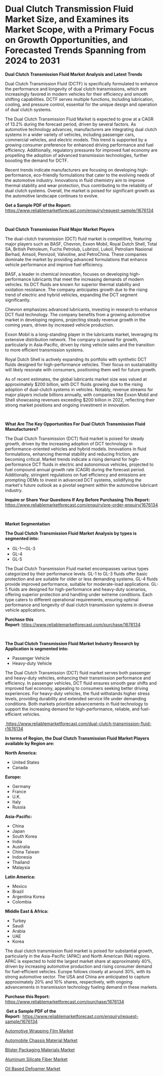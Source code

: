 <p><h1>Dual Clutch Transmission Fluid Market Size, and Examines its Market Scope, with a Primary Focus on Growth Opportunities, and Forecasted Trends Spanning from 2024 to 2031</h1></p><p><strong>Dual Clutch Transmission Fluid Market Analysis and Latest Trends</strong></p>
<p><p>Dual Clutch Transmission Fluid (DCTF) is specifically formulated to enhance the performance and longevity of dual clutch transmissions, which are increasingly favored in modern vehicles for their efficiency and smooth shifting capabilities. DCTF serves multiple functions, including lubrication, cooling, and pressure control, essential for the unique design and operation of dual clutch systems.</p><p>The Dual Clutch Transmission Fluid Market is expected to grow at a CAGR of 13.2% during the forecast period, driven by several factors. As automotive technology advances, manufacturers are integrating dual clutch systems in a wider variety of vehicles, including passenger cars, commercial vehicles, and electric models. This trend is supported by a growing consumer preference for enhanced driving performance and fuel efficiency. Additionally, regulatory pressures for improved fuel economy are propelling the adoption of advanced transmission technologies, further boosting the demand for DCTF. </p><p>Recent trends indicate manufacturers are focusing on developing high-performance, eco-friendly formulations that cater to the evolving needs of the automotive industry. Innovations in fluid chemistry aim to improve thermal stability and wear protection, thus contributing to the reliability of dual clutch systems. Overall, the market is poised for significant growth as the automotive landscape continues to evolve.</p></p>
<p><strong>Get a Sample PDF of the Report:&nbsp;</strong> <a href="https://www.reliablemarketforecast.com/enquiry/request-sample/1676134?utm_campaign=1130&utm_medium=2&utm_source=Github&utm_content=ia&utm_term=08112024&utm_id=dual-clutch-transmission-fluid">https://www.reliablemarketforecast.com/enquiry/request-sample/1676134</a></p>
<p>&nbsp;</p>
<p><strong>Dual Clutch Transmission Fluid Major Market Players</strong></p>
<p><p>The dual-clutch transmission (DCT) fluid market is competitive, featuring major players such as BASF, Chevron, Exxon Mobil, Royal Dutch Shell, Total SA, British Petroleum, Fuchs Petrolub, Lubrizol, Lukoil, Petroliam Nasional Berhad, Amsoil, Pennzoil, Valvoline, and PetroChina. These companies dominate the market by providing advanced formulations that enhance vehicle performance and improve fuel efficiency.</p><p>BASF, a leader in chemical innovation, focuses on developing high-performance lubricants that meet the increasing demands of modern vehicles. Its DCT fluids are known for superior thermal stability and oxidation resistance. The company anticipates growth due to the rising trend of electric and hybrid vehicles, expanding the DCT segment significantly.</p><p>Chevron emphasizes advanced lubricants, investing in research to enhance DCT fluid technology. The company benefits from a growing automotive market in developing regions, projecting steady revenue growth in the coming years, driven by increased vehicle production.</p><p>Exxon Mobil is a long-standing player in the lubricants market, leveraging its extensive distribution network. The company is poised for growth, particularly in Asia-Pacific, driven by rising vehicle sales and the transition to more efficient transmission systems.</p><p>Royal Dutch Shell is actively expanding its portfolio with synthetic DCT fluids designed for high-performance vehicles. Their focus on sustainability will likely resonate with consumers, positioning them well for future growth.</p><p>As of recent estimates, the global lubricants market size was valued at approximately $200 billion, with DCT fluids growing due to the rising adoption of dual-clutch systems in vehicles. Notably, revenue streams for major players include billions annually, with companies like Exxon Mobil and Shell showcasing revenues exceeding $200 billion in 2022, reflecting their strong market positions and ongoing investment in innovation.</p></p>
<p>&nbsp;</p>
<p><strong>What Are The Key Opportunities For Dual Clutch Transmission Fluid Manufacturers?</strong></p>
<p><p>The Dual Clutch Transmission (DCT) fluid market is poised for steady growth, driven by the increasing adoption of DCT technology in performance-oriented vehicles and hybrid models. Innovations in fluid formulations, enhancing thermal stability and reducing friction, are becoming critical. Market trends indicate a rising demand for high-performance DCT fluids in electric and autonomous vehicles, projected to fuel compound annual growth rate (CAGR) during the forecast period. Additionally, stringent regulations on fuel efficiency and emissions are prompting OEMs to invest in advanced DCT systems, solidifying the market's future outlook as a pivotal segment within the automotive lubricant industry.</p></p>
<p><strong>Inquire or Share Your Questions If Any Before Purchasing This Report:</strong> <a href="https://www.reliablemarketforecast.com/enquiry/pre-order-enquiry/1676134?utm_campaign=1130&utm_medium=2&utm_source=Github&utm_content=ia&utm_term=08112024&utm_id=dual-clutch-transmission-fluid">https://www.reliablemarketforecast.com/enquiry/pre-order-enquiry/1676134</a></p>
<p>&nbsp;</p>
<p><strong>Market Segmentation</strong></p>
<p><strong>The Dual Clutch Transmission Fluid Market Analysis by types is segmented into:</strong></p>
<p><ul><li>GL-1～GL-3</li><li>GL-4</li><li>GL-5</li></ul></p>
<p><p>The Dual Clutch Transmission Fluid market encompasses various types categorized by their performance levels. GL-1 to GL-3 fluids offer basic protection and are suitable for older or less demanding systems. GL-4 fluids provide improved performance, suitable for moderate-load applications. GL-5 fluids are designed for high-performance and heavy-duty scenarios, offering superior protection and handling under extreme conditions. Each type caters to different operational requirements, ensuring optimal performance and longevity of dual clutch transmission systems in diverse vehicle applications.</p></p>
<p><strong>Purchase this Report:&nbsp;</strong><a href="https://www.reliablemarketforecast.com/purchase/1676134?utm_campaign=1130&utm_medium=2&utm_source=Github&utm_content=ia&utm_term=08112024&utm_id=dual-clutch-transmission-fluid">https://www.reliablemarketforecast.com/purchase/1676134</a></p>
<p>&nbsp;</p>
<p><strong>The Dual Clutch Transmission Fluid Market Industry Research by Application is segmented into:</strong></p>
<p><ul><li>Passenger Vehicle</li><li>Heavy-duty Vehicle</li></ul></p>
<p><p>The Dual Clutch Transmission (DCT) fluid market serves both passenger and heavy-duty vehicles, enhancing their transmission performance and efficiency. In passenger vehicles, DCT fluid ensures smooth gear shifts and improved fuel economy, appealing to consumers seeking better driving experiences. For heavy-duty vehicles, the fluid withstands higher stress levels, providing durability and extended service life under demanding conditions. Both markets prioritize advancements in fluid technology to support the increasing demand for high-performance, reliable, and fuel-efficient vehicles.</p></p>
<p><a href="https://www.reliablemarketforecast.com/dual-clutch-transmission-fluid-r1676134?utm_campaign=1130&utm_medium=2&utm_source=Github&utm_content=ia&utm_term=08112024&utm_id=dual-clutch-transmission-fluid">&nbsp;https://www.reliablemarketforecast.com/dual-clutch-transmission-fluid-r1676134</a></p>
<p><strong>In terms of Region, the Dual Clutch Transmission Fluid Market Players available by Region are:</strong></p>
<p>
    <p> <strong> North America: </strong>
        <ul>
            <li>United States</li>
            <li>Canada</li>
        </ul>
        </p> 
    <p> <strong> Europe: </strong>
        <ul>
            <li>Germany</li>
            <li>France</li>
            <li>U.K.</li>
            <li>Italy</li>
            <li>Russia</li>
        </ul>
        </p> 
    <p> <strong> Asia-Pacific: </strong>
        <ul>
            <li>China</li>
            <li>Japan</li>
            <li>South Korea</li>
            <li>India</li>
            <li>Australia</li>
            <li>China Taiwan</li>
            <li>Indonesia</li>
            <li>Thailand</li>
            <li>Malaysia</li>
        </ul>
        </p> 
    <p> <strong> Latin America: </strong>
        <ul>
            <li>Mexico</li>
            <li>Brazil</li>
            <li>Argentina Korea</li>
            <li>Colombia</li>
        </ul>
        </p> 
    <p> <strong> Middle East & Africa: </strong>
        <ul>
            <li>Turkey</li>
            <li>Saudi</li>
            <li>Arabia</li>
            <li>UAE</li>
            <li>Korea</li>
        </ul>
    </p>
    </p>
<p><p>The dual clutch transmission fluid market is poised for substantial growth, particularly in the Asia-Pacific (APAC) and North American (NA) regions. APAC is expected to hold the largest market share at approximately 40%, driven by increasing automotive production and rising consumer demand for fuel-efficient vehicles. Europe follows closely at around 30%, with its strong automotive sector. The USA and China are anticipated to capture approximately 20% and 10% shares, respectively, with ongoing advancements in transmission technology fueling demand in these markets.</p></p>
<p><strong>Purchase this Report: </strong><a href="https://www.reliablemarketforecast.com/purchase/1676134?utm_campaign=1130&utm_medium=2&utm_source=Github&utm_content=ia&utm_term=08112024&utm_id=dual-clutch-transmission-fluid">https://www.reliablemarketforecast.com/purchase/1676134</a></p>
<p>&nbsp;<strong>Get a Sample PDF of the Report:&nbsp;&nbsp;</strong><a href="https://www.reliablemarketforecast.com/enquiry/request-sample/1676134?utm_campaign=1130&utm_medium=2&utm_source=Github&utm_content=ia&utm_term=08112024&utm_id=dual-clutch-transmission-fluid">https://www.reliablemarketforecast.com/enquiry/request-sample/1676134</a></p>
<p><strong></strong></p>
<p><p><a href="https://github.com/gaenorkop6092/Market-Research-Report-List-1/blob/main/automotive-wrapping-film-market.md?utm_campaign=1130&utm_medium=2&utm_source=Github&utm_content=ia&utm_term=08112024&utm_id=dual-clutch-transmission-fluid">Automotive Wrapping Film Market</a></p><p><a href="https://github.com/anselmp21u/Market-Research-Report-List-1/blob/main/automobile-chassis-material-market.md?utm_campaign=1130&utm_medium=2&utm_source=Github&utm_content=ia&utm_term=08112024&utm_id=dual-clutch-transmission-fluid">Automobile Chassis Material Market</a></p><p><a href="https://github.com/markita8qfi/Market-Research-Report-List-1/blob/main/blister-packaging-materials-market.md?utm_campaign=1130&utm_medium=2&utm_source=Github&utm_content=ia&utm_term=08112024&utm_id=dual-clutch-transmission-fluid">Blister Packaging Materials Market</a></p><p><a href="https://github.com/annabelpric84w/Market-Research-Report-List-1/blob/main/aluminum-silicate-fiber-market.md?utm_campaign=1130&utm_medium=2&utm_source=Github&utm_content=ia&utm_term=08112024&utm_id=dual-clutch-transmission-fluid">Aluminum Silicate Fiber Market</a></p><p><a href="https://github.com/habinadmshaulz/Market-Research-Report-List-1/blob/main/oil-based-defoamer-market.md?utm_campaign=1130&utm_medium=2&utm_source=Github&utm_content=ia&utm_term=08112024&utm_id=dual-clutch-transmission-fluid">Oil Based Defoamer Market</a></p></p>